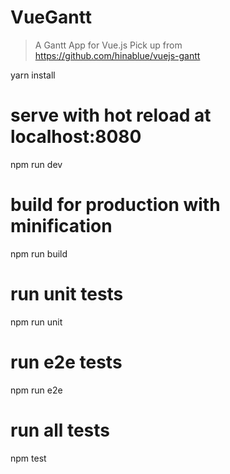 # VueGantt

> A Gantt App for Vue.js
Pick up from https://github.com/hinablue/vuejs-gantt


yarn install

# serve with hot reload at localhost:8080
npm run dev

# build for production with minification
npm run build

# run unit tests
npm run unit

# run e2e tests
npm run e2e

# run all tests
npm test

